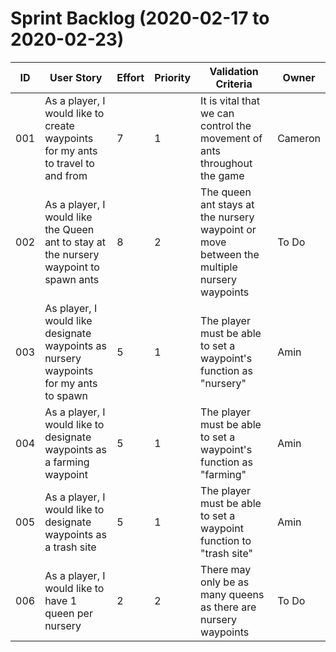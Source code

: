 # Sprint Backlog (2020-02-17 to 2020-02-23)

| ID | User Story | Effort | Priority | Validation Criteria | Owner |
|----|------------|--------|----------|---------------------|-------|
| 001 | As a player, I would like to create waypoints for my ants to travel to and from | 7 | 1 | It is vital that we can control the movement of ants throughout the game | Cameron | 
| 002 | As a player, I would like the Queen ant to stay at the nursery waypoint to spawn ants | 8 | 2 | The queen ant stays at the nursery waypoint or move between the multiple nursery waypoints | To Do |
| 003 | As player, I would like designate waypoints as nursery waypoints for my ants to spawn | 5 | 1 | The player must be able to set a waypoint's function as "nursery" | Amin |
| 004 | As a player, I would like to designate waypoints as a farming waypoint | 5 | 1 | The player must be able to set a waypoint's function as "farming" | Amin | 
| 005 | As a player, I would like to designate waypoints as a trash site | 5 | 1 | The player must be able to set a waypoint function to "trash site" | Amin | 
| 006 | As a player, I would like to have 1 queen per nursery | 2 | 2 | There may only be as many queens as there are nursery waypoints | To Do |
